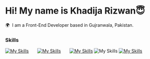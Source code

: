 Hi! My name is Khadija Rizwan😇
========================================================================================================================================

🌍  I am a Front-End Developer based in Gujranwala, Pakistan.
<br/>

### Skills

[![My Skills](https://skillicons.dev/icons?i=html,css)](https://skillicons.dev) &nbsp;&nbsp;&nbsp;&nbsp;&nbsp; [![My Skills](https://skillicons.dev/icons?i=js,react)](https://skillicons.dev) &nbsp;&nbsp;&nbsp;&nbsp;&nbsp; [![My Skills](https://skillicons.dev/icons?i=tailwind)](https://skillicons.dev) ![My Skills](https://skillicons.dev/icons?i=bootstrap)  [![My Skills](https://skillicons.dev/icons?i=mysql)](https://skillicons.dev)



